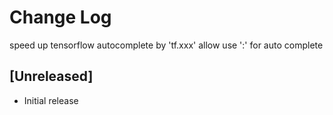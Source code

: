 # Change Log
speed up tensorflow autocomplete by 'tf.xxx'
allow use ':' for auto complete

## [Unreleased]
- Initial release